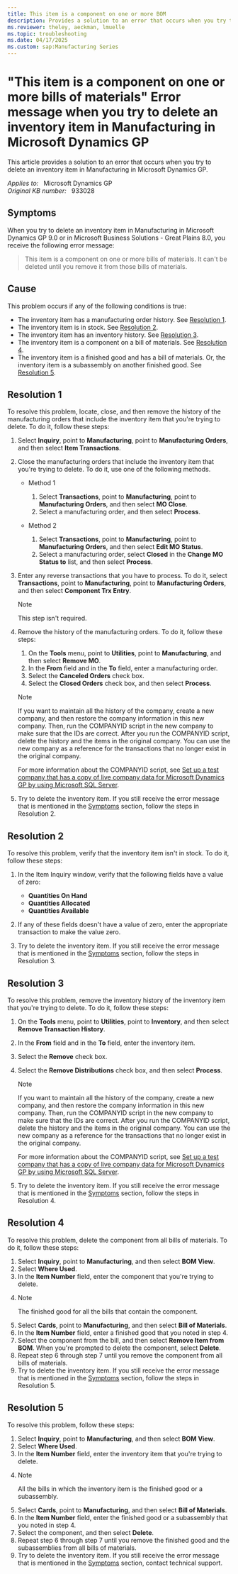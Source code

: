 ```yaml
---
title: This item is a component on one or more BOM
description: Provides a solution to an error that occurs when you try to delete an inventory item in Manufacturing in Microsoft Dynamics GP.
ms.reviewer: theley, aeckman, lmuelle
ms.topic: troubleshooting
ms.date: 04/17/2025
ms.custom: sap:Manufacturing Series
---
```

# "This item is a component on one or more bills of materials" Error message when you try to delete an inventory item in Manufacturing in Microsoft Dynamics GP

This article provides a solution to an error that occurs when you try to delete an inventory item in Manufacturing in Microsoft Dynamics GP.

_Applies to:_ &nbsp; Microsoft Dynamics GP  
_Original KB number:_ &nbsp; 933028

## Symptoms

When you try to delete an inventory item in Manufacturing in Microsoft Dynamics GP 9.0 or in Microsoft Business Solutions - Great Plains 8.0, you receive the following error message:
> This item is a component on one or more bills of materials. It can't be deleted until you remove it from those bills of materials.

## Cause

This problem occurs if any of the following conditions is true:

- The inventory item has a manufacturing order history. See [Resolution 1](#resolution-1).
- The inventory item is in stock. See [Resolution 2](#resolution-2).
- The inventory item has an inventory history. See [Resolution 3](#resolution-3).
- The inventory item is a component on a bill of materials. See [Resolution 4](#resolution-4).
- The inventory item is a finished good and has a bill of materials. Or, the inventory item is a subassembly on another finished good. See [Resolution 5](#resolution-5).

## Resolution 1

To resolve this problem, locate, close, and then remove the history of the manufacturing orders that include the inventory item that you're trying to delete. To do it, follow these steps:

1. Select **Inquiry**, point to **Manufacturing**, point to **Manufacturing Orders**, and then select **Item Transactions**.
2. Close the manufacturing orders that include the inventory item that you're trying to delete. To do it, use one of the following methods.

    - Method 1

        1. Select **Transactions**, point to **Manufacturing**, point to **Manufacturing Orders**, and then select **MO Close**.
        2. Select a manufacturing order, and then select **Process**.

    - Method 2

        1. Select **Transactions**, point to **Manufacturing**, point to **Manufacturing Orders**, and then select **Edit MO Status**.
        2. Select a manufacturing order, select **Closed** in the **Change MO Status to** list, and then select **Process**.
3. Enter any reverse transactions that you have to process. To do it, select **Transactions**, point to **Manufacturing**, point to **Manufacturing Orders**, and then select **Component Trx Entry**.

    > [!NOTE]
    > This step isn't required.
4. Remove the history of the manufacturing orders. To do it, follow these steps:

    1. On the **Tools** menu, point to **Utilities**, point to **Manufacturing**, and then select **Remove MO**.
    2. In the **From** field and in the **To** field, enter a manufacturing order.
    3. Select the **Canceled Orders** check box.
    4. Select the **Closed Orders** check box, and then select **Process**.

    > [!NOTE]
    > If you want to maintain all the history of the company, create a new company, and then restore the company information in this new company. Then, run the COMPANYID script in the new company to make sure that the IDs are correct. After you run the COMPANYID script, delete the history and the items in the original company. You can use the new company as a reference for the transactions that no longer exist in the original company.

    For more information about the COMPANYID script, see [Set up a test company that has a copy of live company data for Microsoft Dynamics GP by using Microsoft SQL Server](/troubleshoot/dynamics/gp/set-up-a-test-company).

5. Try to delete the inventory item. If you still receive the error message that is mentioned in the [Symptoms](#symptoms) section, follow the steps in Resolution 2.

## Resolution 2

To resolve this problem, verify that the inventory item isn't in stock. To do it, follow these steps:

1. In the Item Inquiry window, verify that the following fields have a value of zero:

   - **Quantities On Hand**  
   - **Quantities Allocated**  
   - **Quantities Available**
2. If any of these fields doesn't have a value of zero, enter the appropriate transaction to make the value zero.
3. Try to delete the inventory item. If you still receive the error message that is mentioned in the [Symptoms](#symptoms) section, follow the steps in Resolution 3.

## Resolution 3

To resolve this problem, remove the inventory history of the inventory item that you're trying to delete. To do it, follow these steps:

1. On the **Tools** menu, point to **Utilities**, point to **Inventory**, and then select **Remove Transaction History**.
2. In the **From** field and in the **To** field, enter the inventory item.
3. Select the **Remove** check box.
4. Select the **Remove Distributions** check box, and then select **Process**.

    > [!NOTE]
    > If you want to maintain all the history of the company, create a new company, and then restore the company information in this new company. Then, run the COMPANYID script in the new company to make sure that the IDs are correct. After you run the COMPANYID script, delete the history and the items in the original company. You can use the new company as a reference for the transactions that no longer exist in the original company.

    For more information about the COMPANYID script, see [Set up a test company that has a copy of live company data for Microsoft Dynamics GP by using Microsoft SQL Server](/troubleshoot/dynamics/gp/set-up-a-test-company).

5. Try to delete the inventory item. If you still receive the error message that is mentioned in the [Symptoms](#symptoms) section, follow the steps in Resolution 4.

## Resolution 4

To resolve this problem, delete the component from all bills of materials. To do it, follow these steps:

1. Select **Inquiry**, point to **Manufacturing**, and then select **BOM View**.
2. Select **Where Used**.
3. In the **Item Number** field, enter the component that you're trying to delete.
4. > [!NOTE]
   > The finished good for all the bills that contain the component.
5. Select **Cards**, point to **Manufacturing**, and then select **Bill of Materials**.
6. In the **Item Number** field, enter a finished good that you noted in step 4.
7. Select the component from the bill, and then select **Remove Item from BOM**. When you're prompted to delete the component, select **Delete**.
8. Repeat step 6 through step 7 until you remove the component from all bills of materials.
9. Try to delete the inventory item. If you still receive the error message that is mentioned in the [Symptoms](#symptoms) section, follow the steps in Resolution 5.

## Resolution 5

To resolve this problem, follow these steps:

1. Select **Inquiry**, point to **Manufacturing**, and then select **BOM View**.
2. Select **Where Used**.
3. In the **Item Number** field, enter the inventory item that you're trying to delete.
4. > [!NOTE]
   > All the bills in which the inventory item is the finished good or a subassembly.
5. Select **Cards**, point to **Manufacturing**, and then select **Bill of Materials**.
6. In the **Item Number** field, enter the finished good or a subassembly that you noted in step 4.
7. Select the component, and then select **Delete**.
8. Repeat step 6 through step 7 until you remove the finished good and the subassemblies from all bills of materials.
9. Try to delete the inventory item. If you still receive the error message that is mentioned in the [Symptoms](#symptoms) section, contact technical support.
